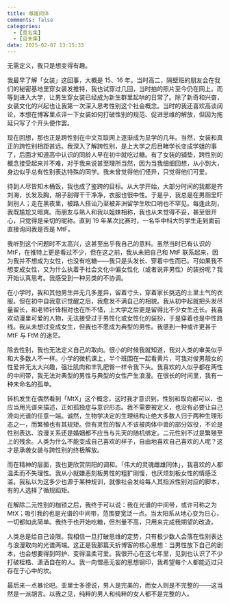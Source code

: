 ```yaml
---
title: 雌雄同体
comments: false
categories:
  - [莫名集]
  - [且未集]
date: 2025-02-07 13:15:33
---
```

无需定义，我只是想变得有趣。
<!-- excerpt -->
我最早了解「女装」这回事，大概是 15、16 年。当时高二，隔壁班的朋友会在我们的秘密基地里穿女装发推特，我也试穿过几回，当时拍的照片至今仍在网上。而等到进入大学，让男生穿女装已经成为新生群里起哄的日常了。除了新奇和兴奋，女装文化的兴起也让我第一次深入思考性别这个社会概念。当时的我还喜欢高谈阔论，本想在博客里点评一下女装如何打破性别的规范、促进思维的解放，但因为拖延只写了个开头便作罢。

现在回想，那也正是跨性别在中文互联网上逐渐成为显学的几年。当然，女装和真正的跨性别相距甚远。我深入了解跨性别，是上大学之后目睹学长变成学姐的事了，后面才知道高中认识的同龄人早在初中就吃过糖。有了女装的铺垫，跨性别的概念接受起来并不难，对于我来说甚至理所当然，因为当我细细回想，从小到大，身边似乎总有性别表达特殊的同学。我未曾觉得他们怪异，只觉得他们可爱。

待到人尽皆知木桶饭，我也成了鉴跨的目标。从大学开始，大部分时间的我都是齐刘海，长发及胸，胡子刮得干干净净，衣服也很中性。于是乎，我总是在男厕里吓到别人；走在黑夜里，被路人搭讪乃至被非洲留学生吹口哨也不罕见。每逢此刻，我既尴尬又暗爽。而朋友与熟人和我以姐妹相称，我也从未觉得不妥，甚至很开心，只觉得是亲切的昵称。直到 19 年某次比赛时，一名华中科大的学生走到面前直接询问我是否是 MtF。

我听到这个问题时不太高兴，这甚至出乎我自己的意料。虽然当时已有认识的 MtF，在推特上更是看过不少，但在这之前，我从未把自己和 MtF 联系起来，因为我并不想成为女性，也没有吃糖——我只是头发长、穿着中性而已。可如果我不想变成女性，又为什么执着于社会文化中偏女性化（或者说非男性）的装扮呢？我开始认真思考。我感受到一种另类的不协调。

在小学时，我和其他男生并无几多差异，留着寸头，穿着家长挑选的土里土气的衣服。但在初中自我意识觉醒之后，我愈发不满自己的相貌。我从初中起就把头发尽量留长，和老师针锋相对也在所不惜，上大学之后更是留得比不少女生还长。我喜欢动漫里可爱的人物，无法接受过于男性化或女性化的装扮，于是穿着也是中性路线。我从未想过变成女生，但我也不愿成为典型的男性。我感到一种或许更甚于 MtF 与 FtM 的迷茫。

除去性别，我也无法定义自己的取向。很小的时候我就知道，我对人类的审美似乎和大多数人不一样。小学的微机课上，半个班围在一起看黄片，可我对俊男靓女的性爱并无太大兴趣，强壮肌肉和丰乳肥臀一样令我下头。我喜欢的人似乎都在两性的中间带，我无法对典型的男性与典型的女性产生浪漫。在很长的时间里，我有一种未命名的孤单。

转机发生在偶然看到「MtX」这个概念，这时我才意识到，性别和取向都可以、也应当用光谱来描述，正如孤独症与意识形态。我不需要被定义，也没有必要让自己滑向光谱的任意一端。诚然，生物学决定的生理结构让绝大多数人归于两种生理形态之一，而繁殖也有其规矩。但有灵性的智人不该被肉体中兽的部分奴役，不论是性别表达、浪漫关系还是婚姻都不应当与先天的随机绑定。二元性别不过是繁殖至上的残余。人类为什么不能变成自己喜欢的样子，自由地喜欢自己喜欢的人呢？这才是承袭女装与跨性别的终极解放。

而在精神的层面，我也更欣赏阴阳的调和。「伟大的灵魂雌雄同体」，我喜欢的人都温柔而不失理性。我从小就嫌恶刻板男性的粗犷刚愎，也厌烦刻板女性的情感泛滥。我私以为这多少也源于某种规训，就像社会发给每人其指派性别对应的脚本，有的人选择了循规蹈矩。

在解除二元性别的枷锁之后，我终于可以说：我在光谱的中间带，或许可称之为 MtX；吸引我的也是光谱的中间带，范围要宽泛一点。当太阳系从地心变为日心，一切都如此简单。我终于也开始吃糖，但剂量不高，只用来完成我期望的改造。

人类总是给自己设限。我相信一旦打破思维的定势，只有极少数人会落在性别表达与浪漫取向的光谱两端。这正是我那篇夭折博客的核心思想：当男性放下自己的剧本，也会想要得到呵护、变得温柔可爱。我很开心在这七年里，见到也认识了不少打破桎梏、潇洒自在的人。我一向憎恶无妄的思想钢印，我希望每个人都能迈过只存在于心中的坎。

最后来一点暴论吧。亚里士多德说，男人是完美的，而女人则是不完整的——这当然是一派胡言。以我之见，纯粹的男人和纯粹的女人都不是完整的人。
